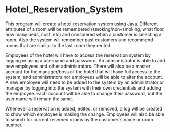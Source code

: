 # Hotel_Reservation_System

This program will create a hotel reservation system using Java.  Different attributes of a room will be remembered (smoking/non-smoking, what floor, how many beds, cost, etc) and considered when a customer is selecting a room.  Also the system will remember past customers and recommend rooms that are similar to the last room they rented.

Employees of the hotel will have to access the reservation system by logging in using a username and password.  An adminnistrator is able to add new employees and other administrators.  There will also be a master account for the manager/boss of the hotel that will have full access to the system, and administrators nor employees will be able to alter the account.  A new employee will need to be added to the system by an administrator or manager by logging into the system with their own credentials and adding the employee.  Each account will be able to change their password, but the user name will remain the same.

Whenever a reservation is added, edited, or removed, a log will be created to show which employee is making the change.  Employees will also be able to search for current reserved rooms by the customer's name or room number.